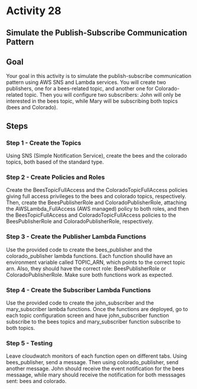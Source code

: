 # Activity 28

## Simulate the Publish-Subscribe Communication Pattern

## Goal

Your goal in this activity is to simulate the publish-subscribe communication pattern using AWS SNS and Lambda services. You will create two publishers, one for a bees-related topic, and another one for Colorado-related topic. Then you will configure two subscribers: John will only be interested in the bees topic, while Mary will be subscribing both topics (bees and Colorado). 

## Steps

### Step 1 - Create the Topics

Using SNS (Simple Notification Service), create the bees and the colorado topics, both based of the standard type. 

### Step 2 - Create Policies and Roles 

Create the BeesTopicFullAccess and the ColoradoTopicFullAccess policies giving full access privileges to the bees and colorado topics, respectively. Then, create the BeesPublisherRole and ColoradoPublisherRole, attaching the AWSLambda_FullAccess (AWS managed) policy to both roles, and then the BeesTopicFullAccess and ColoradoTopicFullAccess policies to the BeesPublisherRole and ColoradoPublisherRole, respectively. 

### Step 3 - Create the Publisher Lambda Functions 

Use the provided code to create the bees_publisher and the colorado_publisher lambda functions.  Each function shoulld have an environment variable called TOPIC_ARN, which points to the correct topic arn. Also, they should have the correct role: BeesPublisherRole or ColoradoPublisherRole. Make sure both functions work as expected. 

### Step 4 - Create the Subscriber Lambda Functions

Use the provided code to create the john_subscriber and the mary_subscriber lambda functions.  Once the functions are deployed, go to each topic configuration screen and have john_subscriber function subscribe to the bees topics and mary_subscriber function subscribe to both topics. 

### Step 5 - Testing 

Leave cloudwatch monitors of each function open on different tabs. Using bees_publisher, send a message. Then using colorado_publisher, send another message. John should receive the event notification for the bees messaage, while mary should receive the notification for both messsages sent: bees and colorado. 
